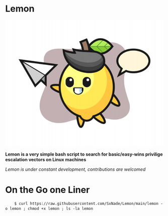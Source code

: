 # Lemon

![lemon](https://github.com/SxNade/Lemon/blob/main/Lemon.jpg)

**Lemon is a very simple bash script to search for basic/easy-wins privilige escalation vectors on Linux machines** 

*Lemon is under constant development, contributions are welcomed*

# On the Go one Liner

        $ curl https://raw.githubusercontent.com/SxNade/Lemon/main/lemon -o lemon ; chmod +x lemon ; ls -la lemon


